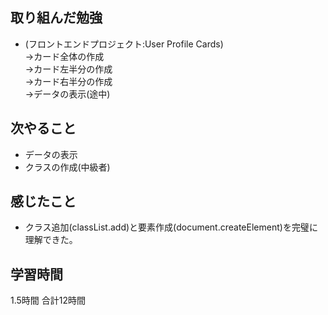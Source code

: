 ## 取り組んだ勉強
- (フロントエンドプロジェクト:User Profile Cards)<br>
  →カード全体の作成<br>
  →カード左半分の作成<br>
  →カード右半分の作成<br>
  →データの表示(途中)<br>
  

## 次やること 
- データの表示
- クラスの作成(中級者)


## 感じたこと
- クラス追加(classList.add)と要素作成(document.createElement)を完璧に理解できた。

## 学習時間
1.5時間
合計12時間

